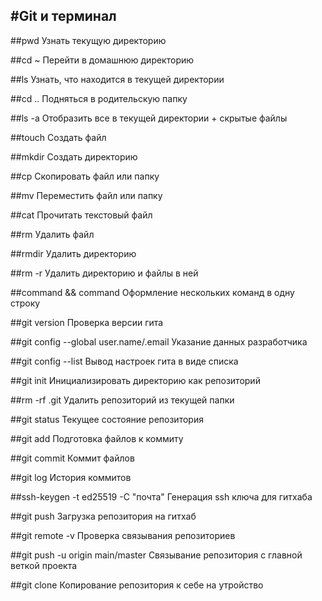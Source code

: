 #Git и терминал
----
##pwd
Узнать текущую директорию

##cd ~
Перейти в домашнюю директорию

##ls
Узнать, что находится в текущей директории

##cd ..
Подняться в родительскую папку

##ls -a
Отобразить все в текущей директории + скрытые файлы

##touch
Создать файл

##mkdir
Создать директорию

##cp
Скопировать файл или папку

##mv
Переместить файл или папку

##cat
Прочитать текстовый файл

##rm
Удалить файл

##rmdir
Удалить директорию

##rm -r
Удалить директорию и файлы в ней

##command && command
Оформление нескольких команд в одну строку

##git version
Проверка версии гита

##git config --global user.name/.email
Указание данных разработчика

##git config --list
Вывод настроек гита в виде списка

##git init
Инициализировать директорию как репозиторий

##rm -rf .git
Удалить репозиторий из текущей папки

##git status
Текущее состояние репозитория

##git add
Подготовка файлов к коммиту

##git commit
Коммит файлов

##git log
История коммитов

##ssh-keygen -t ed25519 -C "почта"
Генерация ssh ключа для гитхаба

##git push
Загрузка репозитория на гитхаб

##git remote -v
Проверка связывания репозиториев

##git push -u origin main/master
Связывание репозитория с главной веткой проекта

##git clone
Копирование репозитория к себе на утройство